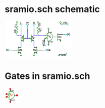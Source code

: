 # sramio.sch schematic
![sramio.sch](sramio.png)
# Gates in sramio.sch
[ ![norb.sym](../sym/norb.png) ](norb.html)
